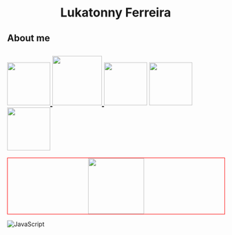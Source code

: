 

<h1 style="display:flex; justify-content: center; align-items:center;">Lukatonny Ferreira</h1>

<section>
<h2>About me<h2>
<div>
      <a
       href="https://www.youtube.com/@lukatonnyf/featured"><img width="100em"
            src="https://img.shields.io/badge/YouTube-FF0000?style=for-the-badge&logo=youtube&logoColor=white">
        </a>
      <a href="https://www.instagram.com/lukatonny.f/"><img  width="115em"
            src="https://img.shields.io/badge/Instagram-E4405F?style=for-the-badge&logo=instagram&logoColor=white">
      </a>
   <a href="https://discord.gg/RkFZzfGUVA">
        <img width="100em"
         src="https://img.shields.io/badge/Discord-7289DA?style=for-the-badge&logo=discord&logoColor=white"></a>
    <a href="mailto:contatoralukatonnyferreira@gmail.com"><img width="100em"
            src="https://img.shields.io/badge/Gmail-D14836?style=for-the-badge&logo=gmail&logoColor=white">
    </a>
  <a href="https://www.linkedin.com/in/lukatonny-ferreira-98961b263/">
  <img width="100em"
            src="https://img.shields.io/badge/LinkedIn-0077B5?style=for-the-badge&logo=linkedin&logoColor=white">
  </a>
</div>
</section>

<p align="start" style="border:1px solid red; width: 100%; " >
  <a href="https://github.com/Lukatonnyf"
  style="display: flex; justify-content: center;">
    <img height="130em"  src="https://github-readme-stats.vercel.app/api/top-langs/?username=Lukatonnyf&layout=compact&langs_count=16&theme=dark">
  </a>
</p>


![JavaScript](https://img.shields.io/badge/JavaScript-F7DF1E?style=for-the-badge&logo=javascript&logoColor=black)
